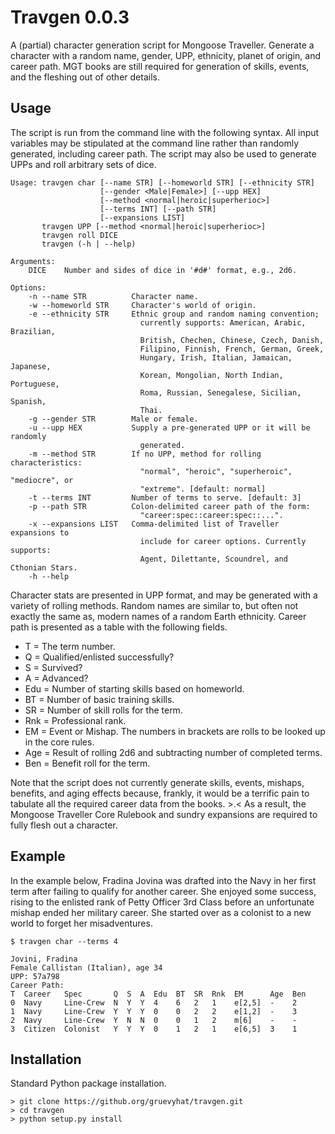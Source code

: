 Travgen 0.0.3
=============

A (partial) character generation script for Mongoose Traveller. Generate a character with a random name, gender, UPP, ethnicity, planet of origin, and career path. MGT books are still required for generation of skills, events, and the fleshing out of other details. 


Usage
-----

The script is run from the command line with the following syntax. All input variables may be stipulated at the command line rather than randomly generated, including career path. The script may also be used to generate UPPs and roll arbitrary sets of dice. 

    Usage: travgen char [--name STR] [--homeworld STR] [--ethnicity STR]
                        [--gender <Male|Female>] [--upp HEX]
                        [--method <normal|heroic|superherioc>]
                        [--terms INT] [--path STR]
                        [--expansions LIST]
           travgen UPP [--method <normal|heroic|superherioc>]
           travgen roll DICE
           travgen (-h | --help)

    Arguments:
        DICE    Number and sides of dice in '#d#' format, e.g., 2d6.

    Options:
        -n --name STR          Character name.
        -w --homeworld STR     Character's world of origin.
        -e --ethnicity STR     Ethnic group and random naming convention;
                                 currently supports: American, Arabic, Brazilian,
                                 British, Chechen, Chinese, Czech, Danish,
                                 Filipino, Finnish, French, German, Greek,
                                 Hungary, Irish, Italian, Jamaican, Japanese,
                                 Korean, Mongolian, North Indian, Portuguese,
                                 Roma, Russian, Senegalese, Sicilian, Spanish,
                                 Thai.
        -g --gender STR        Male or female.
        -u --upp HEX           Supply a pre-generated UPP or it will be randomly
                                 generated.
        -m --method STR        If no UPP, method for rolling characteristics:
                                 "normal", "heroic", "superheroic", "mediocre", or
                                 "extreme". [default: normal]
        -t --terms INT         Number of terms to serve. [default: 3]
        -p --path STR          Colon-delimited career path of the form:
                                 "career:spec::career:spec::...".
        -x --expansions LIST   Comma-delimited list of Traveller expansions to
                                 include for career options. Currently supports:
                                 Agent, Dilettante, Scoundrel, and Cthonian Stars.
        -h --help


Character stats are presented in UPP format, and may be generated with a variety of rolling methods. Random names are similar to, but often not exactly the same as, modern names of a random Earth ethnicity. Career path is presented as a table with the following fields.

* T = The term number.
* Q = Qualified/enlisted successfully?
* S = Survived?
* A = Advanced?
* Edu = Number of starting skills based on homeworld.
* BT = Number of basic training skills.
* SR = Number of skill rolls for the term.
* Rnk = Professional rank.
* EM = Event or Mishap. The numbers in brackets are rolls to be looked up in the core rules.
* Age = Result of rolling 2d6 and subtracting number of completed terms.
* Ben = Benefit roll for the term.


Note that the script does not currently generate skills, events, mishaps, benefits, and aging effects because, frankly, it would be a terrific pain to tabulate all the required career data from the books. >.<  As a result, the Mongoose Traveller Core Rulebook and sundry expansions are required to fully flesh out a character.


Example
-------

In the example below, Fradina Jovina was drafted into the Navy in her first term after failing to qualify for another career. She enjoyed some success, rising to the enlisted rank of Petty Officer 3rd Class before an unfortunate mishap ended her military career. She started over as a colonist to a new world to forget her misadventures.

    $ travgen char --terms 4

    Jovini, Fradina
    Female Callistan (Italian), age 34
    UPP: 57a798
    Career Path:
    T  Career   Spec       Q  S  A  Edu  BT  SR  Rnk  EM      Age  Ben  
    0  Navy     Line-Crew  N  Y  Y  4    6   2   1    e[2,5]  -    2    
    1  Navy     Line-Crew  Y  Y  Y  0    0   2   2    e[1,2]  -    3    
    2  Navy     Line-Crew  Y  N  N  0    0   1   2    m[6]    -    -    
    3  Citizen  Colonist   Y  Y  Y  0    1   2   1    e[6,5]  3    1    


Installation
------------

Standard Python package installation.

    > git clone https://github.org/gruevyhat/travgen.git
    > cd travgen
    > python setup.py install


